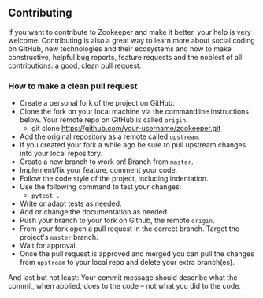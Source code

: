 ## Contributing

If you want to contribute to Zookeeper and make it better, your help is very welcome. Contributing is also a great way to learn more about social coding on GitHub, new technologies and their ecosystems and how to make constructive, helpful bug reports, feature requests and the noblest of all contributions: a good, clean pull request.

### How to make a clean pull request

- Create a personal fork of the project on GitHub.
- Clone the fork on your local machine via the commandline instructions below. Your remote repo on GitHub is called `origin`.
  - git clone https://github.com/your-username/zookeeper.git
- Add the original repository as a remote called `upstream`.
- If you created your fork a while ago be sure to pull upstream changes into your local repository.
- Create a new branch to work on! Branch from `master`.
- Implement/fix your feature, comment your code.
- Follow the code style of the project, including indentation.
- Use the following command to test your changes:
  - `pytest .`
- Write or adapt tests as needed.
- Add or change the documentation as needed.
- Push your branch to your fork on Github, the remote `origin`.
- From your fork open a pull request in the correct branch. Target the project's `master` branch.
- Wait for approval.
- Once the pull request is approved and merged you can pull the changes from `upstream` to your local repo and delete
your extra branch(es).

And last but not least: Your commit message should describe what the commit, when applied, does to the code – not what you did to the code.
